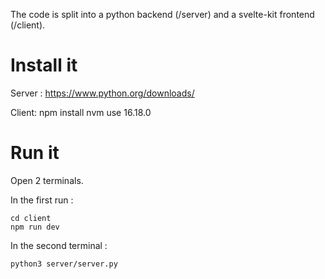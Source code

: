 The code is split into a python backend (/server) and a svelte-kit frontend (/client).

# Install it

Server :
https://www.python.org/downloads/

Client:
npm install
nvm use 16.18.0

# Run it

Open 2 terminals.

In the first run :

```
cd client
npm run dev
```

In the second terminal :

```
python3 server/server.py
```
